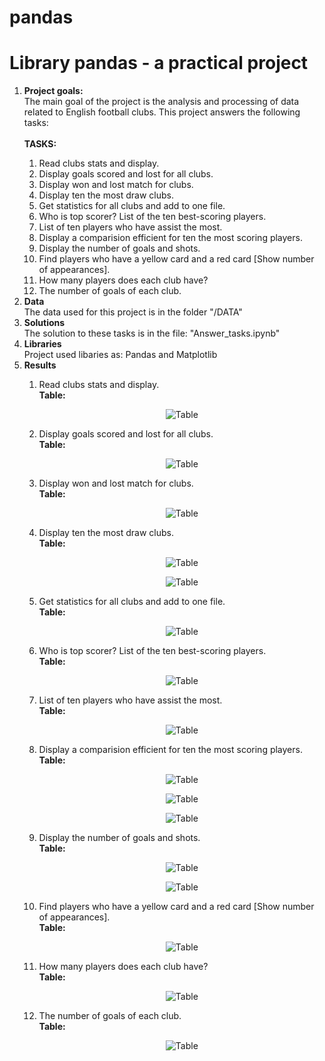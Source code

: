 # pandas
<h1><b>Library pandas</b> - a practical project</h1>


<ol>
	<li><b>Project goals:</b></li>
	The main goal of the project is the analysis and processing of data related to English football clubs. This project 
	answers the following tasks: 	
	<br></br>
	<b>TASKS: </b>
	<ol>
		<li>Read clubs stats and display.</li>
		<li>Display goals scored and lost for all clubs.</li>
		<li>Display won and lost match for clubs.</li>
		<li>Display ten the most draw clubs.</li>
		<li>Get statistics for all clubs and add to one file.</li>
		<li>Who is top scorer? List of the ten best-scoring players.</li>
		<li>List of ten players who have assist the most.</li>
		<li>Display a comparision efficient for ten the most scoring players.</li>
		<li>Display the number of goals and shots.</li>
		<li>Find players who have a yellow card and a red card [Show number of appearances].</li>
		<li>How many players does each club have?</li>
		<li>The number of goals of each club.</li>
	</ol>
	<li><b>Data</b></li>
	The data used for this project is in the folder "/DATA"
	<li><b>Solutions</b></li>
	The solution to these tasks is in the file: "Answer_tasks.ipynb"
	<li><b>Libraries</b></li>
	Project used libaries as: Pandas and Matplotlib 
	<li><b>Results</b></li>
	<ol>
		<li>Read clubs stats and display.</li>
		<b>Table: </b>
		<p align="center">
		 	<img src="https://github.com/LukaszMikol/pandas/blob/master/screen/Task_1.png" alt="Table" title="Table">
		</p>
		<li>Display goals scored and lost for all clubs.</li>
		<b>Table: </b>
		<p align="center">
		 	<img src="https://github.com/LukaszMikol/pandas/blob/master/screen/Task_2.png" alt="Table" title="Table">
		</p>
		<li>Display won and lost match for clubs.</li>
		<b>Table: </b>
		<p align="center">
		 	<img src="https://github.com/LukaszMikol/pandas/blob/master/screen/Task_3.png" alt="Table" title="Table">
		</p>
		<li>Display ten the most draw clubs.</li>
		<b>Table: </b>
		<p align="center">
		 	<img src="https://github.com/LukaszMikol/pandas/blob/master/screen/Task_4.png" alt="Table" title="Table">
		</p>
		<p align="center">
		 	<img src="https://github.com/LukaszMikol/pandas/blob/master/screen/Task_4_1.png" alt="Table" title="Table">
		</p>
		<li>Get statistics for all clubs and add to one file.</li>
		<b>Table: </b>
		<p align="center">
		 	<img src="https://github.com/LukaszMikol/pandas/blob/master/screen/Task_5.png" alt="Table" title="Table">
		</p>
		<li>Who is top scorer? List of the ten best-scoring players.</li>
		<b>Table: </b>
		<p align="center">
		 	<img src="https://github.com/LukaszMikol/pandas/blob/master/screen/Task_6.png" alt="Table" title="Table">
		</p>
		<li>List of ten players who have assist the most.</li>
		<b>Table: </b>
		<p align="center">
		 	<img src="https://github.com/LukaszMikol/pandas/blob/master/screen/Task_7.png" alt="Table" title="Table">
		</p>
		<li>Display a comparision efficient for ten the most scoring players.</li>
		<b>Table: </b>
		<p align="center">
		 	<img src="https://github.com/LukaszMikol/pandas/blob/master/screen/Task_8.png" alt="Table" title="Table">
		</p>
		<p align="center">
		 	<img src="https://github.com/LukaszMikol/pandas/blob/master/screen/Task_8_1.png" alt="Table" title="Table">
		</p>
		<p align="center">
		 	<img src="https://github.com/LukaszMikol/pandas/blob/master/screen/Task_8_2.png" alt="Table" title="Table">
		</p>
		<li>Display the number of goals and shots.</li>
		<b>Table: </b>
		<p align="center">
		 	<img src="https://github.com/LukaszMikol/pandas/blob/master/screen/Task_9.png" alt="Table" title="Table">
		</p>
		<p align="center">
		 	<img src="https://github.com/LukaszMikol/pandas/blob/master/screen/Task_9_1.png" alt="Table" title="Table">
		</p>
		<li>Find players who have a yellow card and a red card [Show number of appearances].</li>
		<b>Table: </b>
		<p align="center">
		 	<img src="https://github.com/LukaszMikol/pandas/blob/master/screen/Task_10.png" alt="Table" title="Table">
		</p>
		<li>How many players does each club have?</li>
		<b>Table: </b>
		<p align="center">
		 	<img src="https://github.com/LukaszMikol/pandas/blob/master/screen/Task_11.png" alt="Table" title="Table">
		</p>
		<li>The number of goals of each club.</li>
		<b>Table: </b>
		<p align="center">
		 	<img src="https://github.com/LukaszMikol/pandas/blob/master/screen/Task_12.png" alt="Table" title="Table">
		</p>
	</ol>
</ol>

